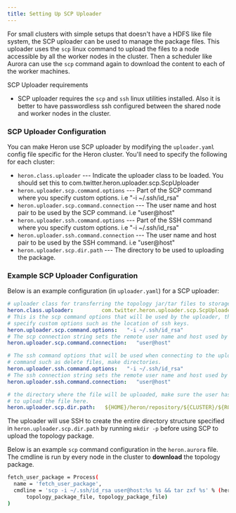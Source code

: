 ```yaml
---
title: Setting Up SCP Uploader
---
```


For small clusters with simple setups that doesn't have a HDFS like file system, the SCP uploader
can be used to manage the package files. This uploader uses the `scp` linux command to upload the
files to a node accessible by all the worker nodes in the cluster. Then a scheduler like Aurora can
use the `scp` command again to download the content to each of the worker machines.

SCP Uploader requirements

* SCP uploader requires the `scp` and `ssh` linux utilities installed. Also it is better to have
passwordless ssh configured between the shared node and worker nodes in the cluster.

### SCP Uploader Configuration

You can make Heron use SCP uploader by modifying the `uploader.yaml` config file specific
for the Heron cluster. You'll need to specify the following for each cluster:

* `heron.class.uploader` --- Indicate the uploader class to be loaded. You should set this to
com.twitter.heron.uploader.scp.ScpUploader
* `heron.uploader.scp.command.options` --- Part of the SCP command where you specify custom options.
i.e "-i ~/.ssh/id_rsa"
* `heron.uploader.scp.command.connection` --- The user name and host pair to be used by the SCP command.
i.e "user@host"
* `heron.uploader.ssh.command.options` --- Part of the SSH command where you specify custom options.
i.e "-i ~/.ssh/id_rsa"
* `heron.uploader.ssh.command.connection` --- The user name and host pair to be used by the SSH command.
i.e "user@host"
* `heron.uploader.scp.dir.path` --- The directory to be used to uploading the package.

### Example SCP Uploader Configuration

Below is an example configuration (in `uploader.yaml`) for a SCP uploader:

```yaml
# uploader class for transferring the topology jar/tar files to storage
heron.class.uploader:         com.twitter.heron.uploader.scp.ScpUploader
# This is the scp command options that will be used by the uploader, this can be used to
# specify custom options such as the location of ssh keys.
heron.uploader.scp.command.options:   "-i ~/.ssh/id_rsa"
# The scp connection string sets the remote user name and host used by the uploader.
heron.uploader.scp.command.connection:   "user@host"

# The ssh command options that will be used when connecting to the uploading host to execute
# command such as delete files, make directories.
heron.uploader.ssh.command.options:   "-i ~/.ssh/id_rsa"
# The ssh connection string sets the remote user name and host used by the uploader.
heron.uploader.ssh.command.connection:   "user@host"

# the directory where the file will be uploaded, make sure the user has the necessary permissions
# to upload the file here.
heron.uploader.scp.dir.path:   ${HOME}/heron/repository/${CLUSTER}/${ROLE}/${TOPOLOGY}
```

The uploader will use SSH to create the entire directory structure specified in `heron.uploader.scp.dir.path` 
by running `mkdir -p` before using SCP to upload the topology package.


Below is an example `scp` command configuration in the `heron.aurora` file. The cmdline is run by every node
in the cluster to **download** the topology package.

```bash
fetch_user_package = Process(
  name = 'fetch_user_package',
  cmdline = 'scp -i ~/.ssh/id_rsa user@host:%s %s && tar zxf %s' % (heron_topology_jar_uri, \
      topology_package_file, topology_package_file)
)
```